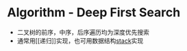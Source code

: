 # Algorithm - Deep First Search

- 二叉树的前序，中序，后序遍历均为深度优先搜索
- 通常用[[递归]]实现，也可用数据结构[stack](data-structure-stack.md)实现

